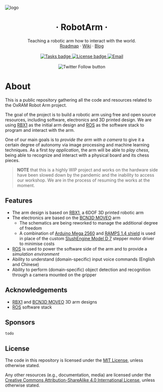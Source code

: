 ![logo](https://user-images.githubusercontent.com/6771224/141656663-96ae20bf-9eaf-4808-b145-5f7c027ac39d.png)

<h1 align="center">&middot; RobotArm &middot;</h1>


<p align="center">
Teaching a robotic arm how to interact with the world.
<br/>
<a href="https://github.com/OxRAMSociety/RobotArm/projects/1">Roadmap</a>
&middot;
<a href="https://github.com/OxRAMSociety/RobotArm/wiki">Wiki</a>
&middot;
<a href="https://www.oxramsociety.org/blog/category/oxarm">Blog</a>
<br/><br/>
<a href="https://github.com/OxRAMSociety/RobotArm/issues">
    <img src="https://img.shields.io/github/issues/OxRAMSociety/RobotArm.svg?label=TASKS&style=for-the-badge" alt="Tasks badge">
</a>
<a href="LICENSE">
    <img src="https://img.shields.io/github/license/OxRAMSociety/RobotArm.svg?style=for-the-badge" alt="License badge">
</a>
<a href="mailto:project.robotarm@oxramsociety.org">
    <img src="https://img.shields.io/badge/Contact_Us-0078D4?style=for-the-badge&logo=maildotru" alt="Email">
</a>
<br/><br/>
<img alt="Twitter Follow button" src="https://img.shields.io/twitter/follow/ox3dp?style=social">
</p>

# About

This is a public repository gathering all the code and resources related to the OxRAM Robot Arm project.

The goal of the project is to build a robotic arm using free and open source resources, including software, electronics and 3D printed design. We are using [RBX1] as the initial arm design and [ROS] as the software stack to program and interact with the arm.

One of our main goals is to *provide the arm with a camera* to give it a certain degree of autonomy via image processing and machine learning techniques. As a first *toy application*, the arm will be able to *play chess*, being able to recognize and interact with a physical board and its chess pieces.

> **NOTE** that this is a highly WIP project and works on the hardware side have been slowed down by the pandemic and the inability to access our workshop.
> We are in the process of resuming the works at the moment.

## Features

- The arm design is based on [RBX1], a 6DOF 3D printed robotic arm
- The electronics are based on the [BCN3D MOVEO] arm
    - The schematics are being reworked to manage the additional degree of freedom
    - A combination of [Arduino Mega 2560] and [RAMPS 1.4 shield] is used in place of the custom [SlushEngine Model D 7] stepper motor driver to minimise costs
- [ROS] is used to power the software side of the arm and to provide a *simulation environment*
- Ability to understand (domain-specific) input voice commands (English and Chinese)
- Ability to perform (domain-specific) object detection and recognition through a camera mounted on the gripper

## Acknowledgements

- [RBX1] and [BCN3D MOVEO] 3D arm designs
- [ROS] software stack
<!-- - Blender -->
<!-- - software used for voice rec? -->
<!-- - software used for training image rec? -->

## Sponsors

`todo`

## License

The code in this repository is licensed under the [MIT License](LICENSE), unless otherwise stated.

Any other resources (e.g., documentation, media) are licensed under the [Creative Commons Attribution-ShareAlike 4.0 International License](http://creativecommons.org/licenses/by-sa/4.0/), unless otherwise stated.

<!-- Resources -->

[RBX1]: https://roboteurs.com/products/rbx1-remix-3d-printed-6-axis-robot-arm-kit
[BCN3D MOVEO]: https://www.bcn3d.com/bcn3d-moveo-the-future-of-learning/
[ROS]: https://www.ros.org/
[Arduino Mega 2560]: https://store.arduino.cc/arduino-mega-2560-rev3
[RAMPS 1.4 shield]: https://reprap.org/wiki/RAMPS_1.4
[SlushEngine Model D 7]: https://roboteurs.com/products/slushengine-model-d
